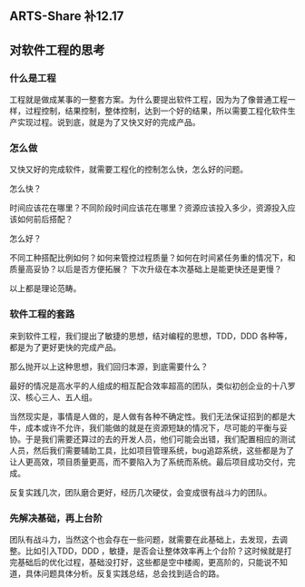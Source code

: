 ## ARTS-Share	补12.17
## 对软件工程的思考

### 什么是工程
工程就是做成某事的一整套方案。为什么要提出软件工程，因为为了像普通工程一样，过程控制，结果控制，整体控制，达到一个好的结果，所以需要工程化软件生产实现过程。说到底，就是为了又快又好的完成产品。

### 怎么做
又快又好的完成软件，就需要工程化的控制怎么快，怎么好的问题。

怎么快？

时间应该花在哪里？不同阶段时间应该花在哪里？资源应该投入多少，资源投入应该如何前后搭配？

怎么好？

不同工种搭配比例如何？如何来管控过程质量？如何在时间紧任务重的情况下，和质量高妥协？以后是否方便拓展？ 下次升级在本次基础上是能更快还是更慢？


以上都是理论范畴。

### 软件工程的套路

来到软件工程，我们提出了敏捷的思想，结对编程的思想，TDD，DDD 各种等，都是为了更好更快的完成产品。

那么抛开以上这种思想，我们回归本源，到底需要什么？


最好的情况是高水平的人组成的相互配合效率超高的团队，类似初创企业的十八罗汉、核心三人、五人组。

当然现实是，事情是人做的，是人做有各种不确定性。我们无法保证招到的都是大牛，成本或许不允许，我们能做的就是在资源短缺的情况下，尽可能的平衡与妥协。于是我们需要还算过的去的开发人员，他们可能会出错，我们配置相应的测试人员，然后我们需要辅助工具，比如项目管理系统，bug追踪系统，这些都是为了让人更高效，项目质量更高，而不要陷入为了系统而系统。最后项目成功交付，完成。


反复实践几次，团队磨合更好，经历几次硬仗，会变成很有战斗力的团队。

### 先解决基础，再上台阶

团队有战斗力，当然这个也会存在一些问题，就需要在此基础上，去发现，去调整。比如引入TDD，DDD ，敏捷，是否会让整体效率再上个台阶？这时候就是打完基础后的优化过程，基础没打好，这些都是空中楼阁，更高阶的，只能说不知道，具体问题具体分析。反复实践总结，总会找到适合的路。
